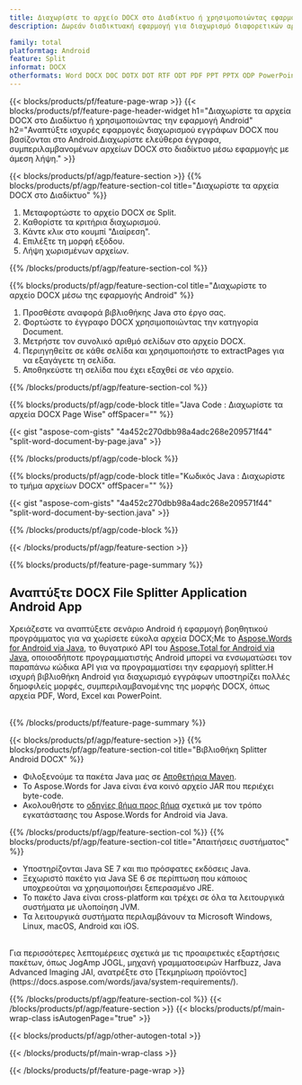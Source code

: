```yaml
---
title: Διαχωρίστε το αρχείο DOCX στο Διαδίκτυο ή χρησιμοποιώντας εφαρμογές Android για κινητά
description: Δωρεάν διαδικτυακή εφαρμογή για διαχωρισμό διαφορετικών αρχείων DOCX.Κωδικός Java βιβλιοθήκης splitter Android για έγγραφα DOCX. 

family: total
platformtag: Android
feature: Split
informat: DOCX
otherformats: Word DOCX DOC DOTX DOT RTF ODT PDF PPT PPTX ODP PowerPoint Excel XLS XLSX ODS
---
```

{{< blocks/products/pf/feature-page-wrap >}}
{{< blocks/products/pf/feature-page-header-widget h1="Διαχωρίστε τα αρχεία DOCX στο Διαδίκτυο ή χρησιμοποιώντας την εφαρμογή Android" h2="Αναπτύξτε ισχυρές εφαρμογές διαχωρισμού εγγράφων DOCX που βασίζονται στο Android.Διαχωρίστε ελεύθερα έγγραφα, συμπεριλαμβανομένων αρχείων DOCX στο διαδίκτυο μέσω εφαρμογής με άμεση λήψη." >}}


{{< blocks/products/pf/agp/feature-section >}}
{{% blocks/products/pf/agp/feature-section-col title="Διαχωρίστε τα αρχεία DOCX στο Διαδίκτυο" %}}

1. Μεταφορτώστε το αρχείο DOCX σε Split.
1. Καθορίστε τα κριτήρια διαχωρισμού.
1. Κάντε κλικ στο κουμπί "Διαίρεση".
1. Επιλέξτε τη μορφή εξόδου.
1. Λήψη χωρισμένων αρχείων.

{{% /blocks/products/pf/agp/feature-section-col %}}

{{% blocks/products/pf/agp/feature-section-col title="Διαχωρίστε το αρχείο DOCX μέσω της εφαρμογής Android" %}}

1. Προσθέστε αναφορά βιβλιοθήκης Java στο έργο σας.
1. Φορτώστε το έγγραφο DOCX χρησιμοποιώντας την κατηγορία Document.
1. Μετρήστε τον συνολικό αριθμό σελίδων στο αρχείο DOCX.
1. Περιηγηθείτε σε κάθε σελίδα και χρησιμοποιήστε το extractPages για να εξαγάγετε τη σελίδα.
1. Αποθηκεύστε τη σελίδα που έχει εξαχθεί σε νέο αρχείο.

{{% /blocks/products/pf/agp/feature-section-col %}}

{{% blocks/products/pf/agp/code-block title="Java Code : Διαχωρίστε τα αρχεία DOCX Page Wise" offSpacer="" %}}

{{< gist "aspose-com-gists" "4a452c270dbb98a4adc268e209571f44" "split-word-document-by-page.java" >}}

{{% /blocks/products/pf/agp/code-block %}}

{{% blocks/products/pf/agp/code-block title="Κωδικός Java : Διαχωρίστε το τμήμα αρχείων DOCX" offSpacer="" %}}

{{< gist "aspose-com-gists" "4a452c270dbb98a4adc268e209571f44" "split-word-document-by-section.java" >}}

{{% /blocks/products/pf/agp/code-block %}}

{{< /blocks/products/pf/agp/feature-section >}}

{{% blocks/products/pf/feature-page-summary %}}


<h2>Αναπτύξτε DOCX File Splitter Application Android App</h2>

Χρειάζεστε να αναπτύξετε σενάριο Android ή εφαρμογή βοηθητικού προγράμματος για να χωρίσετε εύκολα αρχεία DOCX;Με το [Aspose.Words for Android via Java](https://products.aspose.com/words/el/android-java/), το θυγατρικό API του [Aspose.Total for Android via Java](https://products.aspose.com/total/el/android-java/), οποιοσδήποτε προγραμματιστής Android μπορεί να ενσωματώσει τον παραπάνω κώδικα API για να προγραμματίσει την εφαρμογή splitter.Η ισχυρή βιβλιοθήκη Android για διαχωρισμό εγγράφων υποστηρίζει πολλές δημοφιλείς μορφές, συμπεριλαμβανομένης της μορφής DOCX, όπως αρχεία PDF, Word, Excel και PowerPoint.<br /><br />

{{% /blocks/products/pf/feature-page-summary %}}

{{< blocks/products/pf/agp/feature-section >}}
{{% blocks/products/pf/agp/feature-section-col title="Βιβλιοθήκη Splitter Android DOCX" %}}

- Φιλοξενούμε τα πακέτα Java μας σε [Αποθετήρια Maven](https://releases.aspose.com/java/repo/com/aspose/aspose-words/). 
- Το Aspose.Words for Java είναι ένα κοινό αρχείο JAR που περιέχει byte-code.
- Ακολουθήστε το [οδηγίες βήμα προς βήμα](https://docs.aspose.com/words/java/install-aspose-words-for-android-via-java/) σχετικά με τον τρόπο εγκατάστασης του Aspose.Words for Android via Java.

{{% /blocks/products/pf/agp/feature-section-col %}}
{{% blocks/products/pf/agp/feature-section-col title="Απαιτήσεις συστήματος" %}}

- Υποστηρίζονται Java SE 7 και πιο πρόσφατες εκδόσεις Java.
- Ξεχωριστό πακέτο για Java SE 6 σε περίπτωση που κάποιος υποχρεούται να χρησιμοποιήσει ξεπερασμένο JRE.
- Το πακέτο Java είναι cross-platform και τρέχει σε όλα τα λειτουργικά συστήματα με υλοποίηση JVM.
- Τα λειτουργικά συστήματα περιλαμβάνουν τα Microsoft Windows, Linux, macOS, Android και iOS.

<br />
Για περισσότερες λεπτομέρειες σχετικά με τις προαιρετικές εξαρτήσεις πακέτων, όπως JogAmp JOGL, μηχανή γραμματοσειρών Harfbuzz, Java Advanced Imaging JAI, ανατρέξτε στο [Τεκμηρίωση προϊόντος](https://docs.aspose.com/words/java/system-requirements/).

{{% /blocks/products/pf/agp/feature-section-col %}}
{{< /blocks/products/pf/agp/feature-section >}}
{{< blocks/products/pf/main-wrap-class isAutogenPage="true" >}}


{{< blocks/products/pf/agp/other-autogen-total >}}

{{< /blocks/products/pf/main-wrap-class >}}

{{< /blocks/products/pf/feature-page-wrap >}}